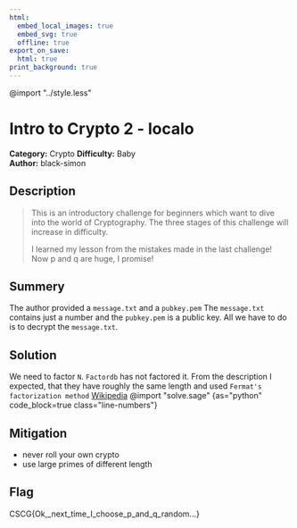 ```yaml
---
html:
  embed_local_images: true
  embed_svg: true
  offline: true
export_on_save:
  html: true
print_background: true
---
```

@import "../style.less"

# Intro to Crypto 2 - localo


**Category:** Crypto
**Difficulty:** Baby        
**Author:** black-simon

## Description
>This is an introductory challenge for beginners which want to dive into the world of Cryptography. The three stages of this challenge will increase in difficulty.
>
>I learned my lesson from the mistakes made in the last challenge! Now p and q are huge, I promise!
## Summery
The author provided a `message.txt` and a `pubkey.pem` 
The `message.txt` contains just a number and the `pubkey.pem` is a public key. All we have to do is to decrypt the `message.txt`.

## Solution
We need to factor `N`. `Factordb` has not factored it. From the description I expected, that they have roughly the same length and used `Fermat's factorization method` [Wikipedia](https://en.wikipedia.org/wiki/Fermat%27s_factorization_method)
@import "solve.sage" {as="python" code_block=true class="line-numbers"}

## Mitigation
- never roll your own crypto
- use large primes of different length

## Flag
CSCG{Ok,_next_time_I_choose_p_and_q_random...}